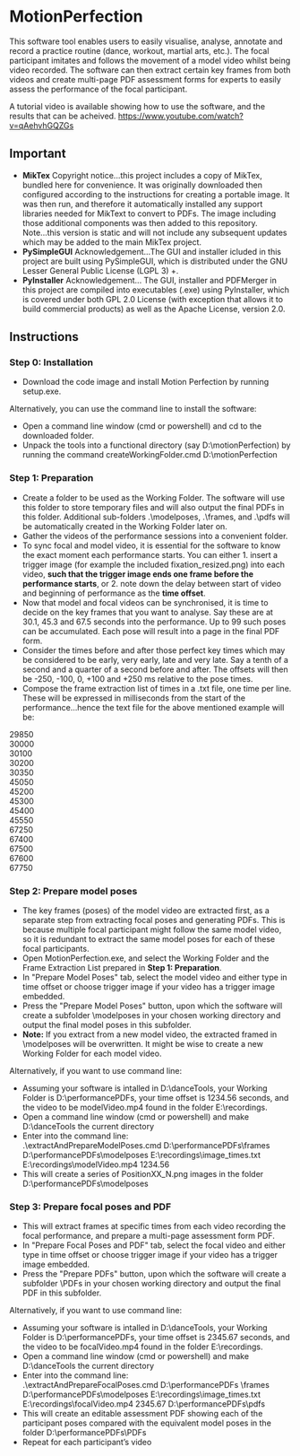 # MotionPerfection

This software tool enables users to easily visualise, analyse, annotate and record a practice routine (dance, workout, martial arts, etc.). The focal participant imitates and follows the movement of a model video whilst being video recorded. The software can then extract certain key frames from both videos and create multi-page PDF assessment forms for experts to easily assess the performance of the focal participant. 

A tutorial video is available showing how to use the software, and the results that can be acheived.
https://www.youtube.com/watch?v=qAehvhGQZGs

## Important
- **MikTex** Copyright notice...this project includes a copy of MikTex, bundled here for convenience. It was originally downloaded then configured according to the instructions for creating a portable image. It was then run, and therefore it automatically installed any support libraries needed for MikText to convert to PDFs. The image including those additional components was then added to this repository. Note...this version is static and will not include any subsequent updates which may be added to the main MikTex project.
- **PySimpleGUI** Acknowledgement...The GUI and installer icluded in this project are built using PySimpleGUI, which is distributed under the GNU Lesser General Public License (LGPL 3) +. 
- **PyInstaller** Acknowledgement... The GUI, installer and PDFMerger in this project are compiled into executables (.exe) using PyInstaller, which is covered under both GPL 2.0 License (with exception that allows it to build commercial products) as well as the Apache License, version 2.0.

## Instructions

### Step 0: Installation
- Download the code image and install Motion Perfection by running setup.exe. 

Alternatively, you can use the command line to install the software:
- Open a command line window (cmd or powershell) and cd to the downloaded folder. 
- Unpack the tools into a functional directory (say D:\motionPerfection) by running the command
createWorkingFolder.cmd D:\motionPerfection


### Step 1: Preparation
- Create a folder to be used as the Working Folder. The software will use this folder to store temporary files and will also output the final PDFs in this folder. Additional sub-folders .\modelposes, .\frames, and .\pdfs will be automatically created in the Working Folder later on.
- Gather the videos of the performance sessions into a convenient folder.
- To sync focal and model video, it is essential for the software to know the exact moment each performance starts. You can either 1. insert a trigger image (for example the included fixation_resized.png) into each video, **such that the trigger image ends one frame before the performance starts**, or 2. note down the delay between start of video and beginning of performance as the **time offset**.
- Now that model and focal videos can be synchronised, it is time to decide on the key frames that you want to analyse. Say these are at 30.1, 45.3 and 67.5 seconds into the performance. Up to 99 such poses can be accumulated. Each pose will result into a page in the final PDF form.
- Consider the times before and after those perfect key times which may be considered to be early, very early, late and very late. Say a tenth of a second and a quarter of a second before and after. The offsets will then be -250, -100, 0, +100 and +250 ms relative to the pose times.
- Compose the frame extraction list of times in a .txt file, one time per line. These will be expressed in milliseconds from the start of the performance…hence the text file for the above mentioned example will be:

29850 \
30000 \
30100 \
30200 \
30350 \
45050 \
45200 \
45300 \
45400 \
45550 \
67250 \
67400 \
67500 \
67600 \
67750 


### Step 2: Prepare model poses
- The key frames (poses) of the model video are extracted first, as a separate step from extracting focal poses and generating PDFs. This is because multiple focal participant might follow the same model video, so it is redundant to extract the same model poses for each of these focal participants. 
- Open MotionPerfection.exe, and select the Working Folder and the Frame Extraction List prepared in **Step 1: Preparation**.
- In "Prepare Model Poses" tab, select the model video and either type in time offset or choose trigger image if your video has a trigger image embedded.
- Press the "Prepare Model Poses" button, upon which the software will create a subfolder \modelposes in your chosen working directory and output the final model poses in this subfolder.
- **Note:** If you extract from a new model video, the extracted framed in \modelposes will be overwritten. It might be wise to create a new Working Folder for each model video.

Alternatively, if you want to use command line:
- Assuming your software is intalled in D:\danceTools, your Working Folder is D:\performancePDFs, your time offset is 1234.56 seconds, and the video to be modelVideo.mp4 found in the folder E:\recordings.
- Open a command line window (cmd or powershell) and make D:\danceTools the current directory
- Enter into the command line: \
  .\extractAndPrepareModelPoses.cmd D:\performancePDFs\frames D:\performancePDFs\modelposes E:\recordings\image_times.txt E:\recordings\modelVideo.mp4 1234.56
- This will create a series of PositionXX_N.png images in the folder D:\performancePDFs\modelposes


### Step 3: Prepare focal poses and PDF
- This will extract frames at specific times from each video recording the focal performance, and prepare a multi-page assessment form PDF.
- In "Prepare Focal Poses and PDF" tab, select the focal video and either type in time offset or choose trigger image if your video has a trigger image embedded.
- Press the "Prepare PDFs" button, upon which the software will create a subfolder \PDFs in your chosen working directory and output the final PDF in this subfolder.

Alternatively, if you want to use command line:
- Assuming your software is intalled in D:\danceTools, your Working Folder is D:\performancePDFs, your time offset is 2345.67 seconds, and the video to be focalVideo.mp4 found in the folder E:\recordings.
- Open a command line window (cmd or powershell) and make D:\danceTools the current directory
- Enter into the command line: \
  .\extractAndPrepareFocalPoses.cmd D:\performancePDFs \frames D:\performancePDFs\modelposes E:\recordings\image_times.txt E:\recordings\focalVideo.mp4 2345.67 D:\performancePDFs\pdfs 
- This will create an editable assessment PDF showing each of the participant poses compared with the equivalent model poses in the folder D:\performancePDFs\PDFs
- Repeat for each participant’s video

